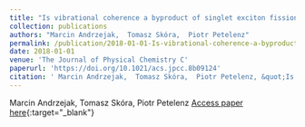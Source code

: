 ```yaml
---
title: "Is vibrational coherence a byproduct of singlet exciton fission?"
collection: publications
authors: "Marcin Andrzejak,  Tomasz Skóra,  Piotr Petelenz"
permalink: /publication/2018-01-01-Is-vibrational-coherence-a-byproduct-of-singlet-exciton-fission
date: 2018-01-01
venue: 'The Journal of Physical Chemistry C'
paperurl: 'https://doi.org/10.1021/acs.jpcc.8b09124'
citation: ' Marcin Andrzejak,  Tomasz Skóra,  Piotr Petelenz, &quot;Is vibrational coherence a byproduct of singlet exciton fission?.&quot; The Journal of Physical Chemistry C, 2018.'
---
```

Marcin Andrzejak,  Tomasz Skóra,  Piotr Petelenz
[Access paper here](https://doi.org/10.1021/acs.jpcc.8b09124){:target="_blank"}
